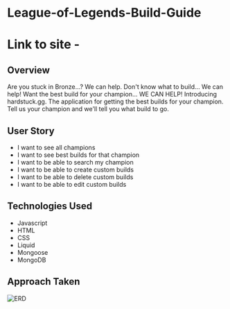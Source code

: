 # League-of-Legends-Build-Guide

# Link to site - 

## Overview
Are you stuck in Bronze...? We can help. Don't know what to build... We can help! Want the best build for your champion... WE CAN HELP!
Introducing hardstuck.gg. The application for getting the best builds for your champion. Tell us your champion and we'll tell you what build to go. 

## User Story
- I want to see all champions
- I want to see best builds for that champion
- I want to be able to search my champion
- I want to be able to create custom builds
- I want to be able to delete custom builds
- I want to be able to edit custom builds
## Technologies Used
- Javascript
- HTML
- CSS
- Liquid
- Mongoose
- MongoDB

## Approach Taken
![ERD](https://user-images.githubusercontent.com/104323108/173128909-b9d3dad5-254d-470b-860e-9fa802290481.png)
